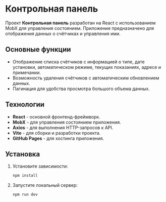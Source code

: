 # Контрольная панель

Проект **Контрольная панель** разработан на React с использованием MobX для управления состоянием. Приложение предназначено для отображения данных о счётчиках и управления ими.

## Основные функции

- Отображение списка счётчиков с информацией о типе, дате установки, автоматическом режиме, текущих показаниях, адресе и примечании.
- Возможность удаления счётчиков с автоматическим обновлением данных.
- Пагинация для удобства просмотра большого объема данных.

## Технологии

- **React** - основной фронтенд-фреймворк.
- **MobX** - для управления состоянием приложения.
- **Axios** - для выполнения HTTP-запросов к API.
- **Vite** - для сборки и разработки проекта.
- **GitHub Pages** - для хостинга приложения.

## Установка

1. Установите зависимости:
   ```bash
   npm install

2. Запустите локальный сервер:
   ```bash
   npm run dev
